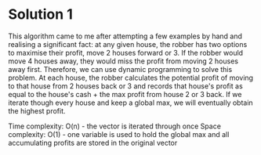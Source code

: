 # Solution 1
This algorithm came to me after attempting a few examples by hand and realising a significant fact: at any given house, the robber has two options to maximise their profit, move 2 houses forward or 3. If the robber would move 4 houses away, they would miss the profit from moving 2 houses away first. Therefore, we can use dynamic programming to solve this problem. At each house, the robber calculates the potential profit of moving to that house from 2 houses back or 3 and records that house's profit as equal to the house's cash + the max profit from house 2 or 3 back. If we iterate though every house and keep a global max, we will eventually obtain the highest profit.

Time complexity: O(n) - the vector is iterated through once
Space complexity: O(1) - one variable is used to hold the global max and all accumulating profits are stored in the original vector